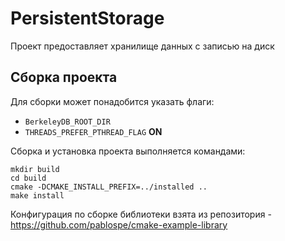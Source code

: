 # PersistentStorage
Проект предоставляет хранилище данных с записью на диск

## Сборка проекта
Для сборки может понадобится указать флаги:  

* `BerkeleyDB_ROOT_DIR`
* `THREADS_PREFER_PTHREAD_FLAG` **ON**

Сборка и установка проекта выполняется командами:

```
mkdir build
cd build
cmake -DCMAKE_INSTALL_PREFIX=../installed ..
make install
```

Конфигурация по сборке библиотеки взята из репозитория - https://github.com/pablospe/cmake-example-library